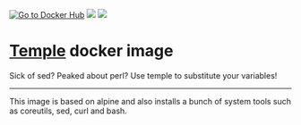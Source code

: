 [![Go to Docker Hub](https://img.shields.io/badge/Docker%20Hub-%E2%86%92-blue.svg)](https://hub.docker.com/r/dysnix/temple/) [![](https://images.microbadger.com/badges/version/dysnix/temple.svg)](https://microbadger.com/images/dysnix/temple) [![](https://images.microbadger.com/badges/image/dysnix/temple.svg)](https://microbadger.com/images/dysnix/temple)

# [Temple](https://github.com/docwhat/temple) docker image

Sick of sed? Peaked about perl? Use temple to substitute your variables!

---

This image is based on alpine and also installs a bunch of system tools such as coreutils, sed, curl and bash.
